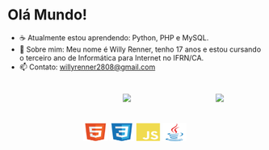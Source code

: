 # Olá Mundo!
- ☕ Atualmente estou aprendendo: Python, PHP e MySQL.
- 💬 Sobre mim: Meu nome é Willy Renner, tenho 17 anos e estou cursando o terceiro ano de Informática para Internet no IFRN/CA.
- 📫 Contato: willyrenner2808@gmail.com

#

<div style="display: flex; justify-content: space-around;">
  <a href="https://github.com/willyrenner"></a>
  <div>
  <img style="margin-right: 15px" height="150em" src="https://github-readme-stats.vercel.app/api?username=willyrenner&show_icons=true&theme=jolly&include_all_commits=true&count_private=true"/>
  </div>
  <div>
  <img height="150em" src="https://github-readme-stats.vercel.app/api/top-langs/?username=willyrenner&layout=compact&langs_count=16&theme=jolly"/>
  </div>
</div>

#

<div style="display: inline_block><br>
  <img title="HTML5" align="center" alt="HTML" height="36" width="48" src="https://raw.githubusercontent.com/devicons/devicon/master/icons/html5/html5-original.svg">
  <img title="HTML5" align="center" alt="HTML" height="36" width="48" src="https://raw.githubusercontent.com/devicons/devicon/master/icons/html5/html5-original.svg">
  <img title="CSS3" align="center" alt="CSS" height="36" width="48" src="https://raw.githubusercontent.com/devicons/devicon/master/icons/css3/css3-original.svg">
  <img title="JavaScript" align="center" alt="JavaScript" height="36" width="48" src="https://raw.githubusercontent.com/devicons/devicon/master/icons/javascript/javascript-plain.svg">
  <img title="Java" align="center" alt="Java" height="36" width="48" src="https://raw.githubusercontent.com/devicons/devicon/master/icons/java/java-original.svg">
</div>
